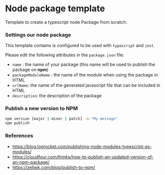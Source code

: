# Node package template

Template to create a typescript node Package from scratch.

### Settings our node package

This template contains is configured to be used with `typescript` and `jest`.

Please edit the following attributes in the `package.json` file:
- `name` : the name of your package (this name will be used to publish the package on **npm**)
- `packageModuleName` : the name of the module when using the package in HTML  
- `urlName`: the name of the generated javascript file that can be included in HTML
- `description`: the description of the package  


### Publish a new version to NPM
```bash
npm version [major | minor | patch] -m "My message"
npm publish
```

### References 
- https://blog.logrocket.com/publishing-node-modules-typescript-es-modules/
- https://cloudfour.com/thinks/how-to-publish-an-updated-version-of-an-npm-package/ 
- https://zellwk.com/blog/publish-to-npm/ 